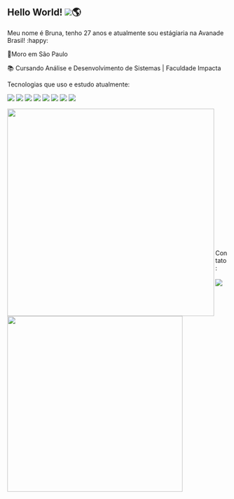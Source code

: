 
## Hello World! <img src="https://img.icons8.com/ultraviolet/20/fa314a/like.png"/>:earth_americas:

Meu nome é Bruna, tenho 27 anos e atualmente sou estágiaria na Avanade Brasil! :happy:

 :house_with_garden:Moro em São Paulo

:books: Cursando Análise e Desenvolvimento de Sistemas | Faculdade Impacta



Tecnologias que uso e estudo atualmente:

<p align="left">
<img src="https://img.icons8.com/color/48/fa314a/html-5--v1.png"/>
<img src="https://img.icons8.com/color/48/fa314a/css3.png"/>
<img src="https://img.icons8.com/color/48/fa314a/javascript.png"/>
<img src="https://img.icons8.com/fluent/48/000000/github.png"/>
<img src="https://img.icons8.com/color/48/000000/git.png"/>
<img src="https://img.icons8.com/color/48/000000/c-sharp-logo.png"/>
<img src="https://img.icons8.com/ios-filled/50/fa314a/angularjs.png"/>
<img src="https://img.icons8.com/color/48/4a90e2/visual-studio-code-2019.png"/>
</p>




<p>
    <img width="472px" align="left" src="https://github-readme-stats.vercel.app/api?username=Bruna-Pianco&theme=tokyonight"/>
    <img width="400px" align="left" src="https://github-readme-stats.vercel.app/api/top-langs/?username=Bruna-Pianco&hide=html&layout=compact&theme=tokyonight" />   
</p>
<br/><br/><br/><br/><br/><br/><br/><br/><br/><br/><br/><br/><br/><br/><br/><br/><br/><br/>


<p>
    Contato:
    <a href="https://www.linkedin.com/in/bruna-pianco/"><br/><br/>
    <img src=https://img.shields.io/badge/LinkedIn-0077B5?style=for-the-badge&logo=linkedin&logoColor=white/>
    </a>
</p>



<!--
**Bruna-Pianco/Bruna-Pianco** is a ✨ _special_ ✨ repository because its `README.md` (this file) appears on your GitHub profile.

Here are some ideas to get you started:

- 🔭 I’m currently working on ...
- 🌱 I’m currently learning ...
- 👯 I’m looking to collaborate on ...
- 🤔 I’m looking for help with ...
- 💬 Ask me about ...
- 📫 How to reach me: ...
- 😄 Pronouns: ...
- ⚡ Fun fact: ...
-->
